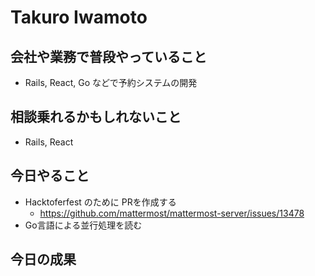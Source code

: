 # Takuro Iwamoto

## 会社や業務で普段やっていること

- Rails, React, Go などで予約システムの開発

## 相談乗れるかもしれないこと

- Rails, React

## 今日やること

- Hacktoferfest のために PRを作成する
  - <https://github.com/mattermost/mattermost-server/issues/13478>
- Go言語による並行処理を読む

## 今日の成果
